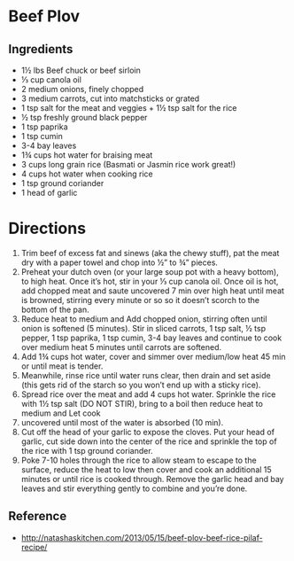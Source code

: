 # Beef Plov

## Ingredients
* 1½ lbs Beef chuck or beef sirloin
* ⅓ cup canola oil
* 2 medium onions, finely chopped
* 3 medium carrots, cut into matchsticks or grated
* 1 tsp salt for the meat and veggies + 1½ tsp salt for the rice
* ½ tsp freshly ground black pepper
* 1 tsp paprika
* 1 tsp cumin
* 3-4 bay leaves
* 1¾ cups hot water for braising meat
* 3 cups long grain rice (Basmati or Jasmin rice work great!)
* 4 cups hot water when cooking rice
* 1 tsp ground coriander
* 1 head of garlic

# Directions
1. Trim beef of excess fat and sinews (aka the chewy stuff), pat the meat dry with a paper towel and chop into ½” to ¾” pieces.
2. Preheat your dutch oven (or your large soup pot with a heavy bottom), to high heat. Once it’s hot, stir in your ⅓ cup canola oil. Once oil is hot, add chopped meat and saute uncovered 7 min over high heat until meat is browned, stirring every minute or so so it doesn’t scorch to the bottom of the pan.
3. Reduce heat to medium and Add chopped onion, stirring often until onion is softened (5 minutes). Stir in sliced carrots, 1 tsp salt, ½ tsp pepper, 1 tsp paprika, 1 tsp cumin, 3-4 bay leaves and continue to cook over medium heat 5 minutes until carrots are softened.
4. Add 1¾ cups hot water, cover and simmer over medium/low heat 45 min or until meat is tender.
5. Meanwhile, rinse rice until water runs clear, then drain and set aside (this gets rid of the starch so you won’t end up with a sticky rice).
6. Spread rice over the meat and add 4 cups hot water. Sprinkle the rice with 1½ tsp salt (DO NOT STIR), bring to a boil then reduce heat to medium and Let cook
7. uncovered until most of the water is absorbed (10 min).
8. Cut off the head of your garlic to expose the cloves. Put your head of garlic, cut side down into the center of the rice and sprinkle the top of the rice with 1 tsp ground coriander.
9. Poke 7-10 holes through the rice to allow steam to escape to the surface, reduce the heat to low then cover and cook an additional 15 minutes or until rice is cooked through. Remove the garlic head and bay leaves and stir everything gently to combine and you’re done.

## Reference
* http://natashaskitchen.com/2013/05/15/beef-plov-beef-rice-pilaf-recipe/
